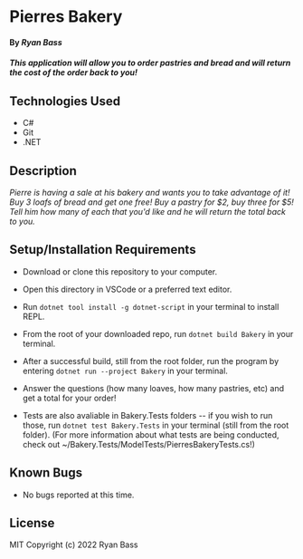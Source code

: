 # Pierres Bakery

#### By _**Ryan Bass**_

#### _This application will allow you to order pastries and bread and will return the cost of the order back to you!_

## Technologies Used

* C#
* Git
* .NET

## Description

_Pierre is having a sale at his bakery and wants you to take advantage of it! Buy 3 loafs of bread and get one free! Buy a pastry for $2, buy three for $5! Tell him how many of each that you'd like and he will return the total back to you._

## Setup/Installation Requirements

* Download or clone this repository to your computer.
* Open this directory in VSCode or a preferred text editor.
* Run `dotnet tool install -g dotnet-script` in your terminal to install REPL.
* From the root of your downloaded repo, run `dotnet build Bakery` in your terminal.
* After a successful build, still from the root folder, run the program by entering `dotnet run --project Bakery` in your terminal.
* Answer the questions (how many loaves, how many pastries, etc) and get a total for your order!  

* Tests are also avaliable in Bakery.Tests folders -- if you wish to run those, run `dotnet test Bakery.Tests` in your terminal (still from the root folder). (For more information about what tests are being conducted, check out ~/Bakery.Tests/ModelTests/PierresBakeryTests.cs!)

## Known Bugs

* No bugs reported at this time.

## License
MIT
Copyright (c) 2022 Ryan Bass 